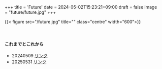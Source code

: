 +++
title = 'Future'
date = 2024-05-02T15:23:21+09:00
draft = false
image = "future/future.jpg"
+++

{{< figure src="/future.jpg" title="" class="centre" width="600">}}

　

#### これまでとこれから

- 20240509 [リンク](future1/)
- 20250531 [リンク](future2/)